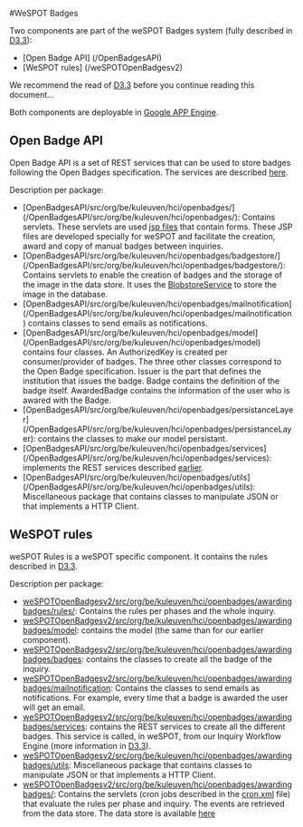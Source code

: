 #WeSPOT Badges

Two components are part of the weSPOT Badges system (fully described in [D3.3](wespot.net/en/public-deliverables)):

* [Open Badge API] (/OpenBadgesAPI)
* [WeSPOT rules] (/weSPOTOpenBadgesv2)

We recommend the read of [D3.3](wespot.net/en/public-deliverables) before you continue reading this document... 

Both components are deployable in [Google APP Engine](https://appengine.google.com/).

Open Badge API
--------------------------------------------------------------------------------------------------------------
Open Badge API is a set of REST services that can be used to store badges following the Open Badges specification. The services are described [here](http://wespot.net/apis/-/asset_publisher/84uK/wiki/id/21038428?redirect=http%3A%2F%2Fwespot.net%2Fapis%3Fp_p_id%3D101_INSTANCE_84uK%26p_p_lifecycle%3D0%26p_p_state%3Dnormal%26p_p_mode%3Dview%26p_p_col_id%3Dcolumn-2%26p_p_col_count%3D1).

Description per package:
  - [OpenBadgesAPI/src/org/be/kuleuven/hci/openbadges/] (/OpenBadgesAPI/src/org/be/kuleuven/hci/openbadges/): Contains servlets. These servlets are used [jsp files](/war/) that contain forms. These JSP files are developed specially for weSPOT and facilitate the creation, award and copy of manual badges between inquiries.   
  - [OpenBadgesAPI/src/org/be/kuleuven/hci/openbadges/badgestore/] (/OpenBadgesAPI/src/org/be/kuleuven/hci/openbadges/badgestore/): Contains servlets to enable the creation of badges and the storage of the image in the data store. It uses the [BlobstoreService](https://cloud.google.com/appengine/docs/java/javadoc/com/google/appengine/api/blobstore/BlobstoreService) to store the image in the database. 
  - [OpenBadgesAPI/src/org/be/kuleuven/hci/openbadges/mailnotification] (/OpenBadgesAPI/src/org/be/kuleuven/hci/openbadges/mailnotification) contains classes to send emails as notifications. 
  - [OpenBadgesAPI/src/org/be/kuleuven/hci/openbadges/model] (/OpenBadgesAPI/src/org/be/kuleuven/hci/openbadges/model) contains four classes. An AuthorizedKey is created per consumer/provider of badges. The three other classes correspond to the Open Badge specification. Issuer is the part that defines the institution that issues the badge. Badge contains the definition of the badge itself. AwardedBadge contains the information of the user who is awared with the Badge. 
  - [OpenBadgesAPI/src/org/be/kuleuven/hci/openbadges/persistanceLayer] (/OpenBadgesAPI/src/org/be/kuleuven/hci/openbadges/persistanceLayer): contains the classes to make our model persistant.
  - [OpenBadgesAPI/src/org/be/kuleuven/hci/openbadges/services] (/OpenBadgesAPI/src/org/be/kuleuven/hci/openbadges/services): implements the REST services described [earlier](http://wespot.net/apis/-/asset_publisher/84uK/wiki/id/21038428?redirect=http%3A%2F%2Fwespot.net%2Fapis%3Fp_p_id%3D101_INSTANCE_84uK%26p_p_lifecycle%3D0%26p_p_state%3Dnormal%26p_p_mode%3Dview%26p_p_col_id%3Dcolumn-2%26p_p_col_count%3D1). 
  - [OpenBadgesAPI/src/org/be/kuleuven/hci/openbadges/utils] (/OpenBadgesAPI/src/org/be/kuleuven/hci/openbadges/utils): Miscellaneous package that contains classes to manipulate JSON or that implements a HTTP Client. 

WeSPOT rules
--------------------------------------------------------------------------------------------------------------
weSPOT Rules is a weSPOT specific component. It contains the rules described in [D3.3](wespot.net/en/public-deliverables). 

Description per package:
 - [weSPOTOpenBadgesv2/src/org/be/kuleuven/hci/openbadges/awardingbadges/rules/](/weSPOTOpenBadgesv2/src/org/be/kuleuven/hci/openbadges/awardingbadges/rules/): Contains the rules per phases and the whole inquiry.
 - [weSPOTOpenBadgesv2/src/org/be/kuleuven/hci/openbadges/awardingbadges/model](/weSPOTOpenBadgesv2/src/org/be/kuleuven/hci/openbadges/awardingbadges/model/): contains the model (the same than for our earlier component).
 - [weSPOTOpenBadgesv2/src/org/be/kuleuven/hci/openbadges/awardingbadges/badges](/weSPOTOpenBadgesv2/src/org/be/kuleuven/hci/openbadges/awardingbadges/badges/): contains the classes to create all the badge of the inquiry.
 - [weSPOTOpenBadgesv2/src/org/be/kuleuven/hci/openbadges/awardingbadges/mailnotification](/weSPOTOpenBadgesv2/src/org/be/kuleuven/hci/openbadges/awardingbadges/mailnotification/): Contains the classes to send emails as notifications. For example, every time that a badge is awarded the user will get an email.
 - [weSPOTOpenBadgesv2/src/org/be/kuleuven/hci/openbadges/awardingbadges/services](/weSPOTOpenBadgesv2/src/org/be/kuleuven/hci/openbadges/awardingbadges/services): contains the REST services to create all the different badges. This service is called, in weSPOT, from our Inquiry Workflow Engine (more information in [D3.3](wespot.net/en/public-deliverables)). 
 - [weSPOTOpenBadgesv2/src/org/be/kuleuven/hci/openbadges/awardingbadges/utils](/weSPOTOpenBadgesv2/src/org/be/kuleuven/hci/openbadges/awardingbadges/utils): Miscellaneous package that contains classes to manipulate JSON or that implements a HTTP Client. 
 - [weSPOTOpenBadgesv2/src/org/be/kuleuven/hci/openbadges/awardingbadges/](/weSPOTOpenBadgesv2/src/org/be/kuleuven/hci/openbadges/awardingbadges/): Contains the servlets (cron jobs described in the [cron.xml](https://github.com/weSPOT/wespot_badges/blob/master/weSPOTOpenBadgesv2/war/WEB-INF/cron.xml) file) that evaluate the rules per phase and inquiry. The events are retrieved from the data store. The data store is available [here](https://github.com/svencharleer/datastore)
